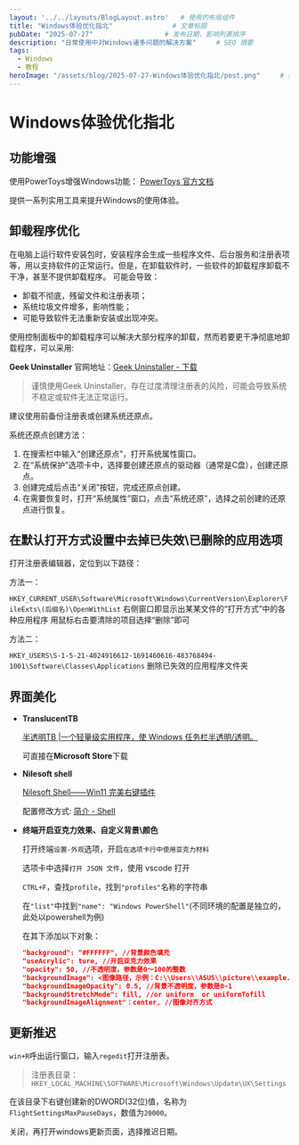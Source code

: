 ```yaml
---
layout: '../../layouts/BlogLayout.astro'   # 使用的布局组件
title: "Windows体验优化指北"               # 文章标题
pubDate: "2025-07-27"                  # 发布日期，影响列表排序
description: "日常使用中对Windows诸多问题的解决方案"     # SEO 摘要
tags:
  - Windows
  - 教程
heroImage: "/assets/blog/2025-07-27-Windows体验优化指北/post.png"     # 封面图路径（可选）
---
```


# Windows体验优化指北

## 功能增强

使用PowerToys增强Windows功能：
[PowerToys 官方文档](https://learn.microsoft.com/zh-cn/windows/powertoys/)

提供一系列实用工具来提升Windows的使用体验。

## 卸载程序优化

在电脑上运行软件安装包时，安装程序会生成一些程序文件、后台服务和注册表项等，用以支持软件的正常运行。但是，在卸载软件时，一些软件的卸载程序卸载不干净，甚至不提供卸载程序。
可能会导致：

- 卸载不彻底，残留文件和注册表项；
- 系统垃圾文件增多，影响性能；
- 可能导致软件无法重新安装或出现冲突。

使用控制面板中的卸载程序可以解决大部分程序的卸载，然而若要更干净彻底地卸载程序，可以采用:

**Geek Uninstaller** 官网地址：[Geek Uninstaller - 下载](https://geekuninstaller.com/download)

> 谨慎使用Geek Uninstaller，存在过度清理注册表的风险，可能会导致系统不稳定或软件无法正常运行。

建议使用前备份注册表或创建系统还原点。

系统还原点创建方法：

1. 在搜索栏中输入“创建还原点”，打开系统属性窗口。
2. 在“系统保护”选项卡中，选择要创建还原点的驱动器（通常是C盘），创建还原点。
3. 创建完成后点击“关闭”按钮，完成还原点创建。
4. 在需要恢复时，打开“系统属性”窗口，点击“系统还原”，选择之前创建的还原点进行恢复。

## 在默认打开方式设置中去掉已失效\已删除的应用选项

打开注册表编辑器，定位到以下路径：

方法一：

`HKEY_CURRENT_USER\Software\Microsoft\Windows\CurrentVersion\Explorer\FileExts\(后缀名)\OpenWithList`
右侧窗口即显示出某某文件的“打开方式”中的各种应用程序 用鼠标右击要清除的项目选择“删除”即可

方法二：

`HKEY_USERS\S-1-5-21-4024916612-1691460616-483768494-1001\Software\Classes\Applications`
删除已失效的应用程序文件夹

## 界面美化

- **TranslucentTB**
  
  [半透明TB |一个轻量级实用程序，使 Windows 任务栏半透明/透明。](https://translucenttb.github.io/)
  
  可直接在**Microsoft Store**下载

- **Nilesoft shell**
  
  [Nilesoft Shell——Win11 完美右键插件](https://nilesoft.org/)
  
  配置修改方式: [简介 - Shell](https://nilesoft.org/docs)

- **终端开启亚克力效果、自定义背景\颜色**
  
  打开终端`设置-外观`选项，开启`在选项卡行中使用亚克力材料`
  
  选项卡中选择`打开 JSON 文件`，使用 vscode 打开
  
  `CTRL+F`，查找`profile`，找到`"profiles"`名称的字符串
  
  在`"list"`中找到`"name": "Windows PowerShell"`(不同环境的配置是独立的，此处以powershell为例)
  
  在其下添加以下对象：

  ```json
  "background": "#FFFFFF", //背景颜色填充
  "useAcrylic": ture, //开启亚克力效果
  "opacity": 50, //不透明度，参数是0～100的整数
  "backgroundImage": <图像路径，示例：C:\\Users\\ASUS\\picture\\example.jpg>
  "backgroundImageOpacity": 0.5, //背景不透明度，参数是0~1
  "backgroundStretchMode": fill, //or uniform  or uniformTofill
  "backgroundImageAlignment"：center, //图像对齐方式
  ```

## 更新推迟

`win+R`呼出运行窗口，输入`regedit`打开注册表。

> 注册表目录：`HKEY_LOCAL_MACHINE\SOFTWARE\Microsoft\Windows\Update\UX\Settings`

在该目录下右键创建新的DWORD(32位)值，名称为`FlightSettingsMaxPauseDays`，数值为`20000`。

关闭，再打开windows更新页面，选择推迟日期。
